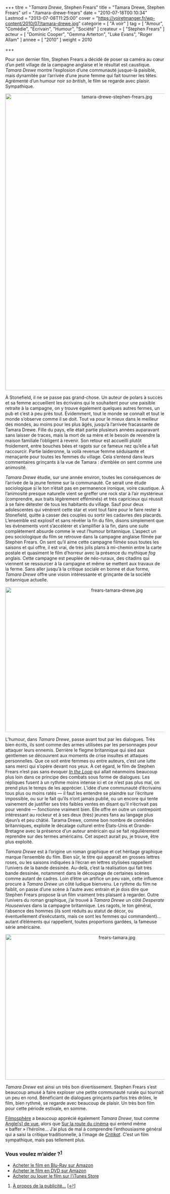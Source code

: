 +++
titre = "<em>Tamara Drewe</em>, Stephen Frears"
title = "Tamara Drewe, Stephen Frears"
url = "/tamara-drewe-frears"
date = "2010-07-18T00:10:34"
Lastmod = "2013-07-08T11:25:00"
cover = "https://voiretmanger.fr/wp-content/2010/07/tamara-drewe.jpg"
categorie = [ "À voir" ]
tag = [ "Amour", "Comédie", "Écrivain", "Humour", "Société" ]
createur = [ "Stephen Frears" ]
acteur = [ "Dominic Cooper", "Gemma Arterton", "Luke Evans", "Roger Allam" ]
annee = [ "2010" ]
weight = 2010

+++

<p>Pour son dernier film, Stephen Frears a décidé de poser sa caméra au cœur d&rsquo;un petit village de la campagne anglaise et le résultat est caustique. <em>Tamara Drewe</em> montre l&rsquo;explosion d&rsquo;une communauté jusque-là paisible, mais dynamitée par l&rsquo;arrivée d&rsquo;une jeune femme qui fait tourner les têtes. Agrémenté d&rsquo;un humour noir <em>so british</em>, le film se regarde avec plaisir. Sympathique.</p>
<div style="text-align: center;"><a href="http://www.allocine.fr/film/fichefilm_gen_cfilm=171229.html"><img class="aligncenter" src="https://voiretmanger.fr/wp-content/2010/07/tamara-drewe-stephen-frears.jpg" border="0" alt="tamara-drewe-stephen-frears.jpg" width="690" height="936" /></a></div>
<p>À Stonefield, il ne se passe pas grand-chose. Un auteur de polars à succès et sa femme accueillent les écrivains qui le souhaitent pour une paisible retraite à la campagne, on y trouve également quelques autres fermes, un pub et c&rsquo;est à peu près tout. Évidemment, tout le monde se connaît et tout le monde s&rsquo;observe comme il se doit. Tout va pour le mieux dans le meilleur des mondes, au moins pour les plus âgés, jusqu&rsquo;à l&rsquo;arrivée fracassante de Tamara Drewe. Fille du pays, elle était partie plusieurs années auparavant sans laisser de traces, mais la mort de sa mère et le besoin de revendre la maison familiale l&rsquo;obligent à revenir. Son retour est accueilli plutôt froidement, entre bouches bées et ragots sur ce fameux nez qu&rsquo;elle a fait raccourcir. Partie laideronne, la voilà revenue femme séduisante et menaçante pour toutes les femmes du village. Cela s&rsquo;entend dans leurs commentaires grinçants à la vue de Tamara : d&#8217;emblée on sent comme une animosité.</p>
<p><em>Tamara Drewe</em> étudie, sur une année environ, toutes les conséquences de l&rsquo;arrivée de la jeune femme sur la communauté. Ce serait une étude sociologique si le ton n&rsquo;était pas en permanence ironique, voire caustique. À l&rsquo;animosité presque naturelle vient se greffer une rock star à l&rsquo;air mystérieux (comprendre, aux traits légèrement efféminés) et très capricieux qui réussit à se faire détester de tous les habitants du village. Sauf pour deux adolescentes qui vénèrent cette star et vont tout faire pour le faire rester à Stonefield, quitte à casser des couples ou sortir les cadavres des placards. L&rsquo;ensemble est explosif et sans révéler la fin du film, disons simplement que les évènements vont s&rsquo;accélérer et s&rsquo;amplifier à la fin, dans une suite complètement absurde comme le veut l&rsquo;humour britannique. L&rsquo;aspect un peu sociologique du film se retrouve dans la campagne anglaise filmée par Stephen Frears. On sent qu&rsquo;il aime cette campagne filmée sous toutes les saisons et qui offre, il est vrai, de très jolis plans à mi-chemin entre la carte postale et quasiment le film d&rsquo;horreur avec la présence du mythique <em>fog</em> anglais. Cette campagne est peuplée de néo-ruraux, des citadins qui viennent se ressourcer à la campagne et même se mettent aux travaux de la ferme. Sans aller jusqu&rsquo;à la critique sociale en bonne et due forme, <em>Tamara Drewe</em> offre une vision intéressante et grinçante de la société britannique actuelle.</p>
<div style="text-align: center;"><img class="aligncenter" src="https://voiretmanger.fr/wp-content/2010/07/frears-tamara-drewe.jpg" border="0" alt="frears-tamara-drewe.jpg" width="690" height="458" /></div>
<p>L&rsquo;humour, dans <em>Tamara Drewe</em>, passe avant tout par les dialogues. Très bien écrits, ils sont comme des armes utilisées par les personnages pour attaquer leurs ennemis. Derrière le flegme britannique qui sied aux gentlemen se découvrent aux moments de crise insultes et attaques personnelles. Que ce soit entre femmes ou entre auteurs, c&rsquo;est une lutte sans merci qui s&rsquo;opère devant nos yeux. À cet égard, le film de Stephen Frears n&rsquo;est pas sans évoquer <a href="https://voiretmanger.fr/2009/12/01/in-the-loop-iannucci/"><em>In the Loop</em></a> qui allait néanmoins beaucoup plus loin dans ce principe des combats sous forme de dialogues. Les répliques fusent à un rythme moins intense ici et ce n&rsquo;est pas plus mal, on prend plus le temps de les apprécier. L&rsquo;idée d&rsquo;une communauté d&rsquo;écrivains tous plus ou moins ratés — il faut les entendre se plaindre sur l&rsquo;écriture impossible, ou sur le fait qu&rsquo;ils n&rsquo;ont jamais publié, ou un encore qui tente vainement de justifier ses très faibles ventes en disant qu&rsquo;il n&rsquo;écrivait pas pour vendre — fonctionne vraiment bien. Elle offre en outre un contrepoint intéressant au rockeur et à ses deux (très) jeunes fans au langage plus djeun&rsquo;s et peu châtié. Tarama Drewe, comme bon nombre de comédies britanniques, exploite le décalage culturel entre États-Unis et Grande-Bretagne avec la présence d&rsquo;un auteur américain qui se fait régulièrement reprendre sur des termes américains. Cet aspect aurait pu, je trouve, être plus exploité.</p>
<p><em>Tamara Drewe</em> est à l&rsquo;origine un roman graphique et cet héritage graphique marque l&rsquo;ensemble du film. Bien sûr, le titre qui apparaît en grosses lettres roses, ou les saisons indiquées à l&rsquo;écran en lettres stylisées rappellent l&rsquo;univers de la bande dessinée. Au-delà, c&rsquo;est la réalisation qui fait très bande dessinée, notamment dans le découpage de certaines scènes comme autant de cadres. Loin d&rsquo;être un artifice un peu vain, cette influence procure à <em>Tamara Drewe</em> un côté ludique bienvenu. Le rythme du film ne faiblit, on passe d&rsquo;une scène à l&rsquo;autre avec entrain et je dois dire que Stephen Frears propose là un film vraiment très plaisant à regarder. Outre l&rsquo;univers du roman graphique, j&rsquo;ai trouvé à <em>Tamara Drewe</em> un côté <em>Desperate Housewives</em> dans la campagne britannique. Les ragots, le ton général, l&rsquo;absence des hommes (ils sont réduits au statut de décor, ou éventuellement d&rsquo;exécutants, mais ce sont les femmes qui commandent)… autant d&rsquo;éléments qui rappellent, toutes proportions gardées, la fameuse série américaine.</p>
<div style="text-align: center;"><img class="aligncenter" src="https://voiretmanger.fr/wp-content/2010/07/frears-tamara.jpg" border="0" alt="frears-tamara.jpg" width="690" height="459" /></div>
<p><em>Tamara Drewe</em> est ainsi un très bon divertissement. Stephen Frears s&rsquo;est beaucoup amusé à faire exploser une petite communauté rurale qui tournait un peu en rond. Bénéficiant de dialogues grinçants parfois très drôles, le film, bien rythmé, se regarde avec beaucoup de plaisir. Un très bon film pour cette période estivale, en somme.</p>
<p><a href="http://www.filmosphere.com/2010/06/critique-tamara-drewe-2010/">Filmosphère</a> a beaucoup apprécié également <em>Tamara Drewe</em>, tout comme <a href="http://www.anglesdevue.com/2010/07/15/tamara-drewe-de-stephen-frears/">Angle[s] de vue</a>, alors que <a href="http://www.surlarouteducinema.com/archive/2010/07/15/tamara-drew-de-stephen-frears.html">Sur la route du cinéma</a> qui entend même &laquo;&nbsp;baffer&nbsp;&raquo; l&rsquo;héroïne… J&rsquo;ai plus de mal à comprendre l&rsquo;enthousiasme général qui a saisi la critique traditionnelle, à l&rsquo;image de <em><a href="http://www.critikat.com/Tamara-Drewe.html">Critikat</a></em>. C&rsquo;est un film sympathique, mais pas tellement plus.</p>
<div class="amazon">
<h3>Vous voulez m&rsquo;aider ?<sup><a href="#footnote_0_3663" id="identifier_0_3663" class="footnote-link footnote-identifier-link" title="&Agrave; propos de la publicit&eacute;&hellip;">1</a></sup></h3>
<ul>
<li><a href="">Acheter le film en Blu-Ray sur Amazon</a></li>
<li><a href="">Acheter le film en DVD sur Amazon</a></li>
<li><a href="">Acheter ou louer le film sur l&rsquo;iTunes Store</a></li>
</ul>
</div>
<ol class="footnotes"><li id="footnote_0_3663" class="footnote"><a href="https://voiretmanger.fr/soutien/">À propos de la publicité…</a> [<a href="#identifier_0_3663" class="footnote-link footnote-back-link">&#8617;</a>]</li></ol>
